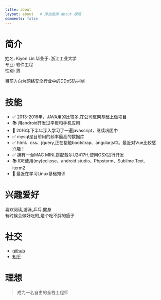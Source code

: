 ```yaml
---
title: about
layout: about   # 添加使用 about 模版
comments: false
---
```

# 简介
姓名: Kiyon Lin
毕业于: 浙江工业大学  
专业: 软件工程  
性别: 男 

目前方向为网络安全行业中的DDoS防护🈲

# 技能
- ✅ 2013-2016年，JAVA用的比较多,在公司框架基础上做项目
- 📚 用android开发过平板和手机应用
- 📖 2016年下半年深入学习了一遍javascript，继续巩固中
- ✅ mysql是目前用的频率最高的数据库
- ✅ html、css、jquery,正在接触bootstrap、angularjs中。最近对Vue比较感兴趣！
- ✅ 拥有一台MAC MINI,搭配戴尔U2417H,使用OSX进行开发
- 📚 IDE使用(my)eclipse、android studio、Phpstorm、Sublime Text, iterm2
- 📖 最近在学习Linux基础知识

# 兴趣爱好
喜欢阅读,游泳,乒乓,健身  
有时候会做好吃的,是个吃不胖的瘦子  

# 社交
- [github](github.com/kiyon)
- [知乎](http://www.zhihu.com/people/kiyonlin)

# 理想
>成为一名自由的全栈工程师
